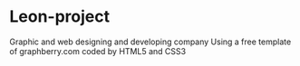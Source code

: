 # Leon-project
Graphic and web designing and developing company
Using a free template of graphberry.com
coded by HTML5 and CSS3
